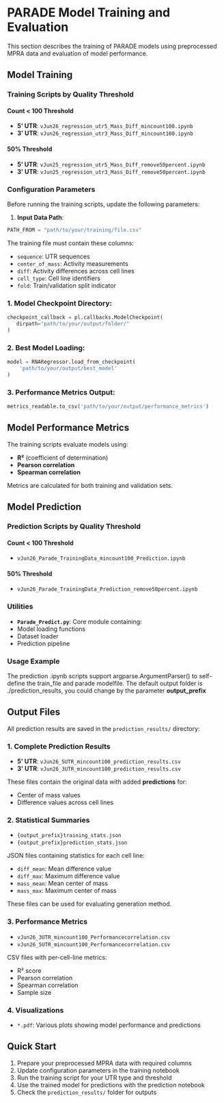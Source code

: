 # PARADE Model Training and Evaluation

This section describes the training of PARADE models using preprocessed MPRA data and evaluation of model performance.

## Model Training

### Training Scripts by Quality Threshold

#### Count < 100 Threshold
- **5' UTR**: `vJun26_regression_utr5_Mass_Diff_mincount100.ipynb`
- **3' UTR**: `vJun26_regression_utr3_Mass_Diff_mincount100.ipynb`

#### 50% Threshold
- **5' UTR**: `vJun25_regression_utr5_Mass_Diff_remove50percent.ipynb`
- **3' UTR**: `vJun25_regression_utr3_Mass_Diff_remove50percent.ipynb`

### Configuration Parameters

Before running the training scripts, update the following parameters:

1. **Input Data Path**:
  ```python
  PATH_FROM = "path/to/your/training/file.csv"
```
  The training file must contain these columns:
- `sequence`: UTR sequences
- `center_of_mass`: Activity measurements
- `diff`: Activity differences across cell lines
- `cell_type`: Cell line identifiers
- `fold`: Train/validation split indicator

### 1. Model Checkpoint Directory:

```python
checkpoint_callback = pl.callbacks.ModelCheckpoint(
   dirpath="path/to/your/output/folder/"
)
```
### 2. Best Model Loading:
```python
model = RNARegressor.load_from_checkpoint(
    'path/to/your/output/best_model'
) 
```
### 3. Performance Metrics Output:
```python
metrics_readable.to_csv('path/to/your/output/performance_metrics')
```

## Model Performance Metrics

The training scripts evaluate models using:
- **R²** (coefficient of determination)
- **Pearson correlation**
- **Spearman correlation**

Metrics are calculated for both training and validation sets.

## Model Prediction

### Prediction Scripts by Quality Threshold

#### Count < 100 Threshold
- `vJun26_Parade_TrainingData_mincount100_Prediction.ipynb`

#### 50% Threshold
- `vJun26_Parade_TrainingData_Prediction_remove50percent.ipynb`

### Utilities
- **`Parade_Predict.py`**: Core module containing:
 - Model loading functions
 - Dataset loader
 - Prediction pipeline

### Usage Example
The prediction .ipynb scripts support argparse.ArgumentParser() to self-define the train_file and parade modelfile.
The default output folder is ./prediction_results, you could change by the parameter **output_prefix**

## Output Files

All prediction results are saved in the `prediction_results/` directory:

### 1. Complete Prediction Results
- **5' UTR**: `vJun26_5UTR_mincount100_prediction_results.csv`
- **3' UTR**: `vJun26_3UTR_mincount100_prediction_results.csv`

These files contain the original data with added **predictions** for:
- Center of mass values
- Difference values across cell lines

### 2. Statistical Summaries
- `{output_prefix}training_stats.json`
- `{output_prefix}prediction_stats.json`

JSON files containing statistics for each cell line:
- `diff_mean`: Mean difference value
- `diff_max`: Maximum difference value
- `mass_mean`: Mean center of mass
- `mass_max`: Maximum center of mass

These files can be used for evaluating generation method. 

### 3. Performance Metrics
- `vJun26_3UTR_mincount100_Performancecorrelation.csv`
- `vJun26_5UTR_mincount100_Performancecorrelation.csv`

CSV files with per-cell-line metrics:
- R² score
- Pearson correlation
- Spearman correlation
- Sample size

### 4. Visualizations
- `*.pdf`: Various plots showing model performance and predictions

## Quick Start

1. Prepare your preprocessed MPRA data with required columns
2. Update configuration parameters in the training notebook
3. Run the training script for your UTR type and threshold
4. Use the trained model for predictions with the prediction notebook
5. Check the `prediction_results/` folder for outputs